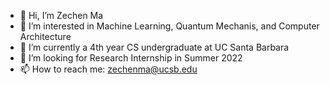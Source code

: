 - 👋 Hi, I’m Zechen Ma
- 👀 I’m interested in Machine Learning, Quantum Mechanis, and Computer Architecture
- 🌱 I’m currently a 4th year CS undergraduate at UC Santa Barbara
- 💞️ I’m looking for Research Internship in Summer 2022
- 📫 How to reach me: zechenma@ucsb.edu

<!---
ZechenM/ZechenM is a ✨ special ✨ repository because its `README.md` (this file) appears on your GitHub profile.
You can click the Preview link to take a look at your changes.
--->
